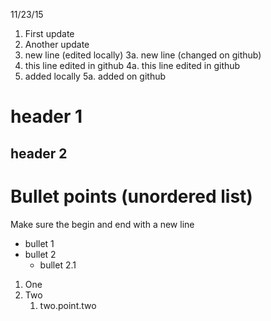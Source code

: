 11/23/15

1. First update
2. Another update
3. new line (edited locally)
3a. new line (changed on github)
4. this line edited in github
4a. this line edited in github
5. added locally
5a. added on github

# header 1
## header 2
# Bullet points (unordered list)
Make sure the begin and end with a new line
- bullet 1
- bullet 2
    - bullet 2.1

1. One
2. Two
    1. two.point.two

